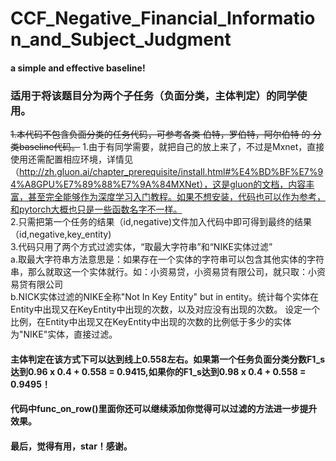 # CCF_Negative_Financial_Information_and_Subject_Judgment
#### a simple and effective baseline!
### 适用于将该题目分为两个子任务（负面分类，主体判定）的同学使用。
~~1.本代码不包含负面分类的任务代码，可参考各类 伯特，罗伯特，阿尔伯特 的 分类baseline代码。~~
1.由于有同学需要，就把自己的放上来了，不过是Mxnet，直接使用还需配置相应环境，详情见（http://zh.gluon.ai/chapter_prerequisite/install.html#%E4%BD%BF%E7%94%A8GPU%E7%89%88%E7%9A%84MXNet），这是gluon的文档，内容丰富，甚至完全能够作为深度学习入门教程。如果不想安装，代码也可以作为参考，和pytorch大概也只是一些函数名字不一样。  
2.只需把第一个任务的结果（id,negative)文件加入代码中即可得到最终的结果（id,negative,key_entity)  
3.代码只用了两个方式过滤实体，“取最大字符串”和“NIKE实体过滤”  
  a.取最大字符串方法意思是：如果存在一个实体的字符串可以包含其他实体的字符串，那么就取这一个实体就行。如：小资易贷，小资易贷有限公司，就只取：小资易贷有限公司  
  b.NICK实体过滤的NIKE全称"Not In Key Entity" but in entity。统计每个实体在Entity中出现又在KeyEntity中出现的次数，以及对应没有出现的次数。
设定一个比例，在Entity中出现又在KeyEntity中出现的次数的比例低于多少的实体为"NIKE"实体，直接过滤。  

#### 主体判定在该方式下可以达到线上0.558左右。如果第一个任务负面分类分数F1_s达到0.96 x 0.4 + 0.558 = 0.9415,如果你的F1_s达到0.98 x 0.4 + 0.558 = 0.9495！
#### 代码中func_on_row()里面你还可以继续添加你觉得可以过滤的方法进一步提升效果。
#### 最后，觉得有用，star！感谢。
